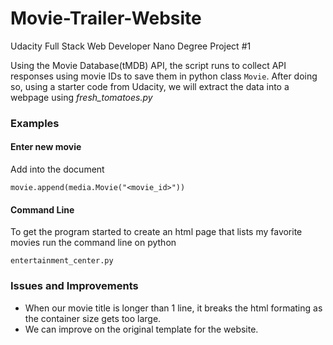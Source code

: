 # Movie-Trailer-Website
Udacity Full Stack Web Developer Nano Degree Project #1

Using the Movie Database(tMDB) API, the script runs to collect API responses using movie IDs to save them in python class `Movie`. 
After doing so, using a starter code from Udacity, we will extract the data into a webpage using _fresh_tomatoes.py_

### Examples 

#### Enter new movie

Add into the document
```
movie.append(media.Movie("<movie_id>"))
```

#### Command Line

To get the program started to create an html page that lists my favorite movies run the command line on python
```
entertainment_center.py
```

### Issues and Improvements

* When our movie title is longer than 1 line, it breaks the html formating as the container size gets too large.
* We can improve on the original template for the website.
